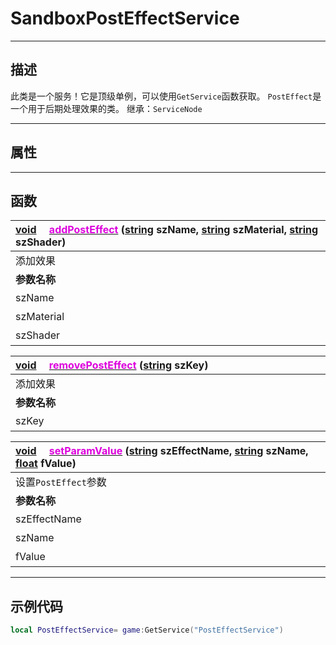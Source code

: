 # SandboxPostEffectService
------------------------------------------------------------------------------------------
## 描述

此类是一个服务！它是顶级单例，可以使用`GetService`函数获取。
`PostEffect`是一个用于后期处理效果的类。
继承：`ServiceNode` 

------------------------------------------------------------------------------------------
## 属性

------------------------------------------------------------------------------------------
## 函数

|<div style="width:500px">[void](/Api/Parameter/void.md) &emsp;[<font color="dd00dd">addPostEffect</font>](/Api/Class/Effect/SandboxPostEffectService_F/addPostEffect.md) ([string](/Api/DataType/String.md) szName, [string](/Api/DataType/String.md) szMaterial, [string](/Api/DataType/String.md) szShader)</div>|<div style="width:100px"></div>|<div style="width:45px"></div>|<div style="width:400px"></div>|
|:---|:---|:---|:---|
|添加效果||||
|**参数名称**|**类别**|**默认**|**描述**|
|szName|string||效果标识符|
|szMaterial|string||效果素材|
|szShader|string||效果着色器|

|<div style="width:500px">[void](/Api/Parameter/void.md) &emsp;[<font color="dd00dd">removePostEffect</font>](/Api/Class/Effect/SandboxPostEffectService_F/removePostEffect.md) ([string](/Api/DataType/String.md) szKey)</div>|<div style="width:100px"></div>|<div style="width:45px"></div>|<div style="width:400px"></div>|
|:---|:---|:---|:---|
|添加效果||||
|**参数名称**|**类别**|**默认**|**描述**|
|szKey|string||效果标识符|

|<div style="width:500px">[void](/Api/Parameter/void.md) &emsp;[<font color="dd00dd">setParamValue</font>](/Api/Class/Effect/SandboxPostEffectService_F/setParamValue.md) ([string](/Api/DataType/String.md) szEffectName, [string](/Api/DataType/String.md) szName, [float](/Api/DataType/Float.md) fValue)</div>|<div style="width:100px"></div>|<div style="width:45px"></div>|<div style="width:400px"></div>|
|:---|:---|:---|:---|
|设置`PostEffect`参数||||
|**参数名称**|**类别**|**默认**|**描述**|
|szEffectName|string||效果名称|
|szName|string||效果标识符|
|fValue|float||效果值|

------------------------------------------------------------------------------------------
## 示例代码

```lua
local PostEffectService= game:GetService("PostEffectService")
```